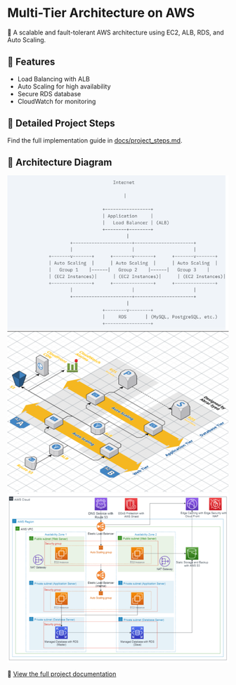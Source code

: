 # Multi-Tier Architecture on AWS

🚀 A scalable and fault-tolerant AWS architecture using EC2, ALB, RDS, and Auto Scaling.

## 🌟 Features
- Load Balancing with ALB
- Auto Scaling for high availability
- Secure RDS database
- CloudWatch for monitoring

## 📖 Detailed Project Steps
Find the full implementation guide in [docs/project_steps.md](docs/project_steps.md).

## 📸 Architecture Diagram
![AWS Architecture](images/multi-tier-arch-1.png)
![AWS Architecture](images/multi-tier-arch-2.png)
![AWS Architecture](images/multi-tier-arch-3.png)

🔗 [View the full project documentation](docs/project_steps.md)
